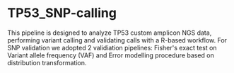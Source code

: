 # TP53_SNP-calling
This pipeline is designed to analyze TP53 custom amplicon NGS data,
performing variant calling and validating calls with a R-based workflow.
For SNP validation we adopted 2 validiation pipelines: Fisher's exact test on Variant allele frequency (VAF) and Error modelling procedure based on distribution transformation.  
